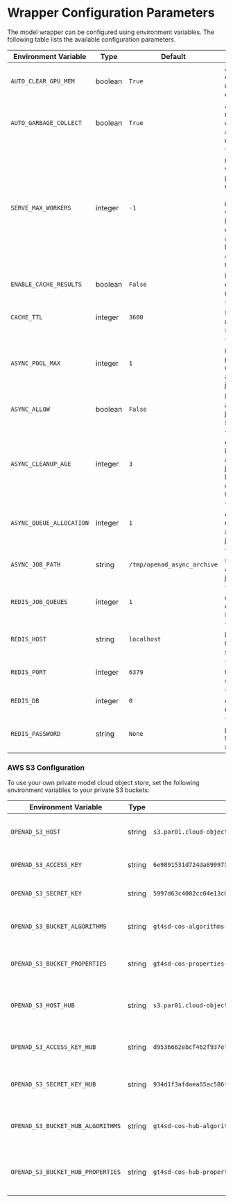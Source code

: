 # Wrapper Configuration Parameters

The model wrapper can be configured using environment variables. The following table lists the available configuration parameters.

| Environment Variable | Type | Default | Description |
| --- | --- | --- | --- |
| `AUTO_CLEAR_GPU_MEM` | boolean | `True` | Automatically clear GPU memory after each request. |
| `AUTO_GARBAGE_COLLECT` | boolean | `True` | Automatically run garbage collection after each request. |
| `SERVE_MAX_WORKERS` | integer | `-1` | The maximum number of worker processes to use. If set to -1, the number of workers will be determined automatically based on the available resources. |
| `ENABLE_CACHE_RESULTS` | boolean | `False` | Enable caching of results. |
| `CACHE_TTL` | integer | `3600` | Time to live for cached results in seconds. |
| `ASYNC_POOL_MAX` | integer | `1` | The maximum number of processes to use for asynchronous jobs. |
| `ASYNC_ALLOW` | boolean | `False` | Enable asynchronous job submission. |
| `ASYNC_CLEANUP_AGE` | integer | `3` | The number of days to keep asynchronous job results before deleting them. |
| `ASYNC_QUEUE_ALLOCATION` | integer | `1` | The number of queues to use for asynchronous jobs. |
| `ASYNC_JOB_PATH` | string | `/tmp/openad_async_archive` | The path to store asynchronous job results. |
| `REDIS_JOB_QUEUES` | integer | `1` | The number of Redis queues to use for jobs. |
| `REDIS_HOST` | string | `localhost` | The hostname of the Redis server. |
| `REDIS_PORT` | integer | `6379` | The port of the Redis server. |
| `REDIS_DB` | integer | `0` | The Redis database to use. |
| `REDIS_PASSWORD` | string | `None` | The password for the Redis server. |

### AWS S3 Configuration

To use your own private model cloud object store, set the following environment variables to your private S3 buckets:

| Environment Variable | Type | Default | Description |
| --- | --- | --- | --- |
| `OPENAD_S3_HOST` | string | `s3.par01.cloud-object-storage.appdomain.cloud` | The hostname of the S3 server. |
| `OPENAD_S3_ACCESS_KEY` | string | `6e9891531d724da89997575a65f4592e` | The access key for the S3 server. |
| `OPENAD_S3_SECRET_KEY` | string | `5997d63c4002cc04e13c03dc0c2db9dae751293dab106ac5` | The secret key for the S3 server. |
| `OPENAD_S3_BUCKET_ALGORITHMS` | string | `gt4sd-cos-algorithms-artifacts` | The S3 bucket for algorithm artifacts. |
| `OPENAD_S3_BUCKET_PROPERTIES` | string | `gt4sd-cos-properties-artifacts` | The S3 bucket for property artifacts. |
| `OPENAD_S3_HOST_HUB` | string | `s3.par01.cloud-object-storage.appdomain.cloud` | The hostname of the S3 server for the hub. |
| `OPENAD_S3_ACCESS_KEY_HUB` | string | `d9536662ebcf462f937efb9f58012830` | The access key for the S3 server for the hub. |
| `OPENAD_S3_SECRET_KEY_HUB` | string | `934d1f3afdaea55ac586f6c2f729ac2ba2694bb8e975ee0b` | The secret key for the S3 server for the hub. |
| `OPENAD_S3_BUCKET_HUB_ALGORITHMS` | string | `gt4sd-cos-hub-algorithms-artifacts` | The S3 bucket for hub algorithm artifacts. |
| `OPENAD_S3_BUCKET_HUB_PROPERTIES` | string | `gt4sd-cos-hub-properties-artifacts` | The S3 bucket for hub property artifacts. |
